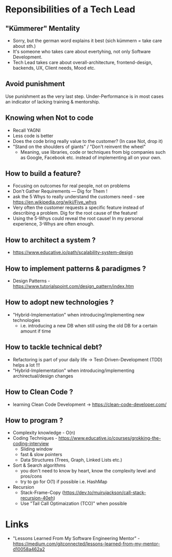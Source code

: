 # Reponsibilities of a Tech Lead

## "Kümmerer" Mentality

- Sorry, but the german word explains it best (sich kümmern = take care about sth.)
- It's someone who takes care about evertyhing, not only Software Development.
- Tech Lead takes care about overall-architecture, frontend-design, backends, UX, Client needs, Mood etc.

## Avoid punishment

Use punishment as the very last step. Under-Performance is in most cases an indicator of lacking training & mentorship.

## Knowing when Not to code

- Recall YAGNI
- Less code is better
- Does the code bring really value to the customer?
  (In case Not, drop it)
- "Stand on the shoulders of giants" / "Don't reinvent the wheel"
  - Meaning, use libraries, code or techniques from big companies such as Google, Facebook etc. instead of implementing all on your own.

## How to build a feature?

- Focusing on outcomes for real people, not on problems
- Don't Gather Requirements — Dig for Them !
- ask the 5 Whys to really understand the customers need - see https://en.wikipedia.org/wiki/Five_whys
- Very often the customer requests a specific feature instead of describing a problem. Dig for the root cause of the feature!
- Using the 5-Whys could reveal the root cause! In my personal experience, 3-Whys are often enough.

## How to architect a system ?

- https://www.educative.io/path/scalability-system-design

## How to implement patterns & paradigmes ?

- Design Patterns - https://www.tutorialspoint.com/design_pattern/index.htm

## How to adopt new technologies ?

- "Hybrid-Implementation" when introducing/implementing new technologies
  - i.e. introducing a new DB when still using the old DB for a certain amount if time

## How to tackle technical debt?

- Refactoring is part of your daily life -> Test-Driven-Development (TDD) helps a lot !!!
- "Hybrid-Implementation" when introducing/implementing archirectual/design changes

## How to Clean Code ?

- learning Clean Code Development -> https://clean-code-developer.com/

## How to program ?

- Complexity knowledge - O(n)
- Coding Techniques - https://www.educative.io/courses/grokking-the-coding-interview
  - Sliding window
  - fast & slow pointers
  - Data Structures (Trees, Graph, Linked Lists etc.)
- Sort & Search algorithms
  - you don't need to know by heart, know the complexity level and pros/cons
  - try to go for O(1) if possible i.e. HashMap
- Recursion
  - Stack-Frame-Copy (https://dev.to/muirujackson/call-stack-recursion-40eh)
  - Use "Tail Call Optimaization (TCO)" when possible

# Links

- "Lessons Learned From My Software Engineering Mentor" - https://medium.com/gitconnected/lessons-learned-from-my-mentor-d10058a462a2
